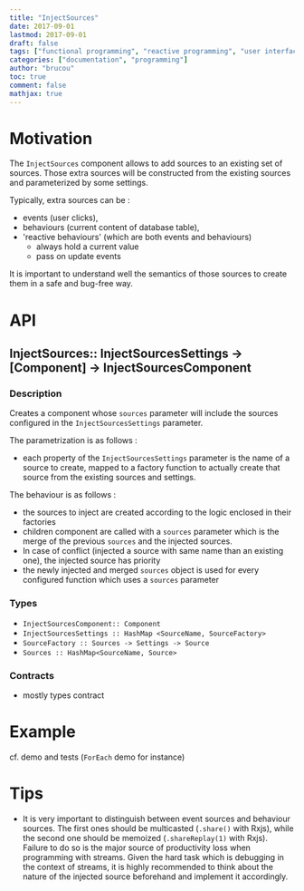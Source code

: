 ```yaml
---
title: "InjectSources"
date: 2017-09-01
lastmod: 2017-09-01
draft: false
tags: ["functional programming", "reactive programming", "user interface"]
categories: ["documentation", "programming"]
author: "brucou"
toc: true
comment: false
mathjax: true
---
```


# Motivation
The `InjectSources` component allows to add sources to an existing set of sources. Those extra sources will be constructed from the existing sources and parameterized by some settings. 

Typically, extra sources can be :

- events (user clicks), 
- behaviours (current content of database table), 
- 'reactive behaviours' (which are both events and behaviours)
	- always hold a current value
	- pass on update events

It is important to understand well the semantics of those sources to create them in a safe and bug-free way.

# API

## InjectSources:: InjectSourcesSettings -> [Component] -> InjectSourcesComponent

### Description
Creates a component whose `sources` parameter will include the sources configured in the `InjectSourcesSettings` parameter. 

The parametrization is as follows :

- each property of the `InjectSourcesSettings` parameter is the name of a source to create, mapped to a factory function to actually create that source from the existing sources and settings. 

The behaviour is as follows :

- the sources to inject are created according to the logic enclosed in their factories
- children component are called with a `sources` parameter which is the merge of the previous `sources` and the injected sources. 
- In case of conflict (injected a source with same name than an existing one), the injected source has priority
- the newly injected and merged `sources` object is used for every configured function which uses a `sources` parameter

### Types
- `InjectSourcesComponent:: Component`
- `InjectSourcesSettings :: HashMap <SourceName, SourceFactory>`
- `SourceFactory :: Sources -> Settings -> Source`
- `Sources :: HashMap<SourceName, Source>`

### Contracts
- mostly types contract

# Example
cf. demo and tests (`ForEach` demo for instance)

# Tips
- It is very important to distinguish between event sources and behaviour sources. The first ones should be multicasted (`.share()` with Rxjs), while the second one should be memoized (`.shareReplay(1)` with Rxjs). Failure to do so is the major source of productivity loss when programming with streams. Given the hard task which is debugging in the context of streams, it is highly recommended to think about the nature of the injected source beforehand and implement it accordingly.
